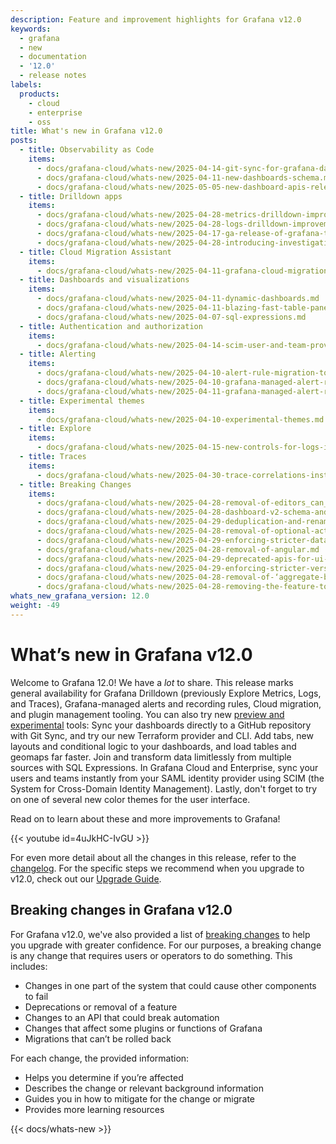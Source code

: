 ```yaml
---
description: Feature and improvement highlights for Grafana v12.0
keywords:
  - grafana
  - new
  - documentation
  - '12.0'
  - release notes
labels:
  products:
    - cloud
    - enterprise
    - oss
title: What's new in Grafana v12.0
posts:
  - title: Observability as Code
    items:
      - docs/grafana-cloud/whats-new/2025-04-14-git-sync-for-grafana-dashboards.md
      - docs/grafana-cloud/whats-new/2025-04-11-new-dashboards-schema.md
      - docs/grafana-cloud/whats-new/2025-05-05-new-dashboard-apis-released-as-experimental.md
  - title: Drilldown apps
    items:
      - docs/grafana-cloud/whats-new/2025-04-28-metrics-drilldown-improvements.md
      - docs/grafana-cloud/whats-new/2025-04-28-logs-drilldown-improvements.md
      - docs/grafana-cloud/whats-new/2025-04-17-ga-release-of-grafana-traces-drilldown.md
      - docs/grafana-cloud/whats-new/2025-04-28-introducing-investigations
  - title: Cloud Migration Assistant
    items:
      - docs/grafana-cloud/whats-new/2025-04-11-grafana-cloud-migration-assistant-now-generally-available.md
  - title: Dashboards and visualizations
    items:
      - docs/grafana-cloud/whats-new/2025-04-11-dynamic-dashboards.md
      - docs/grafana-cloud/whats-new/2025-04-11-blazing-fast-table-panel.md
      - docs/grafana-cloud/whats-new/2025-04-07-sql-expressions.md
  - title: Authentication and authorization
    items:
      - docs/grafana-cloud/whats-new/2025-04-14-scim-user-and-team-provisioning.md
  - title: Alerting
    items:
      - docs/grafana-cloud/whats-new/2025-04-10-alert-rule-migration-tool.md
      - docs/grafana-cloud/whats-new/2025-04-10-grafana-managed-alert-rule-recovering-state.md
      - docs/grafana-cloud/whats-new/2025-04-11-grafana-managed-alert-rule-improvements.md
  - title: Experimental themes
    items:
      - docs/grafana-cloud/whats-new/2025-04-10-experimental-themes.md
  - title: Explore
    items:
      - docs/grafana-cloud/whats-new/2025-04-15-new-controls-for-logs-in-explore.md
  - title: Traces
    items:
      - docs/grafana-cloud/whats-new/2025-04-30-trace-correlations-instant-context-hops-from-any-trace.md
  - title: Breaking Changes
    items:
      - docs/grafana-cloud/whats-new/2025-04-28-removal-of-editors_can_admin-configuration.md
      - docs/grafana-cloud/whats-new/2025-04-28-dashboard-v2-schema-and-next-gen-dashboards.md
      - docs/grafana-cloud/whats-new/2025-04-29-deduplication-and-renaming-of-metric-cache_size.md
      - docs/grafana-cloud/whats-new/2025-04-28-removal-of-optional-actions-property-from-datalinkscontextmenu-component.md
      - docs/grafana-cloud/whats-new/2025-04-29-enforcing-stricter-data-source-uid-format.md
      - docs/grafana-cloud/whats-new/2025-04-28-removal-of-angular.md
      - docs/grafana-cloud/whats-new/2025-04-29-deprecated-apis-for-ui-extensions-will-be-removed.md
      - docs/grafana-cloud/whats-new/2025-04-29-enforcing-stricter-version-compatibility-checks-in-plugin-cli-install-commands.md
      - docs/grafana-cloud/whats-new/2025-04-28-removal-of-‘aggregate-by’-in-tempo.md
      - docs/grafana-cloud/whats-new/2025-04-28-removing-the-feature-toggle-ui-from-grafana-cloud.md
whats_new_grafana_version: 12.0
weight: -49
---
```


# What’s new in Grafana v12.0

Welcome to Grafana 12.0! We have a _lot_ to share. This release marks general availability for Grafana Drilldown (previously Explore Metrics, Logs, and Traces), Grafana-managed alerts and recording rules, Cloud migration, and plugin management tooling. You can also try new [preview and experimental](https://grafana.com/docs/release-life-cycle/) tools: Sync your dashboards directly to a GitHub repository with Git Sync, and try our new Terraform provider and CLI. Add tabs, new layouts and conditional logic to your dashboards, and load tables and geomaps far faster. Join and transform data limitlessly from multiple sources with SQL Expressions. In Grafana Cloud and Enterprise, sync your users and teams instantly from your SAML identity provider using SCIM (the System for Cross-Domain Identity Management). Lastly, don't forget to try on one of several new color themes for the user interface.

Read on to learn about these and more improvements to Grafana!

{{< youtube id=4uJkHC-IvGU >}}

For even more detail about all the changes in this release, refer to the [changelog](https://github.com/grafana/grafana/blob/main/CHANGELOG.md). For the specific steps we recommend when you upgrade to v12.0, check out our [Upgrade Guide](https://grafana.com/docs/grafana/<GRAFANA_VERSION>/upgrade-guide/upgrade-v12.0/).

## Breaking changes in Grafana v12.0

For Grafana v12.0, we've also provided a list of [breaking changes](https://grafana.com/docs/grafana/latest/whatsnew/whats-new-in-v12-0/#breaking-changes) to help you upgrade with greater confidence. For our purposes, a breaking change is any change that requires users or operators to do something. This includes:

- Changes in one part of the system that could cause other components to fail
- Deprecations or removal of a feature
- Changes to an API that could break automation
- Changes that affect some plugins or functions of Grafana
- Migrations that can’t be rolled back

For each change, the provided information:

- Helps you determine if you’re affected
- Describes the change or relevant background information
- Guides you in how to mitigate for the change or migrate
- Provides more learning resources

{{< docs/whats-new  >}}
